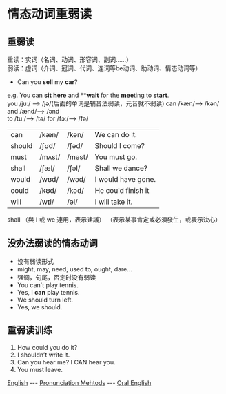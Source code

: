 # 情态动词重弱读

重弱读    
------------------
重读：实词（名词、动词、形容词、副词……）    
弱读：虚词（介词、冠词、代词、连词等be动词、助动词、情态动词等）     
- Can you **sell** my **car**?

e.g. You can **sit** **here** and ****wait** for the **mee**ting to **start**.    
you /ju:/ —> /jə/(后面的单词是辅音法弱读，元音就不弱读) can /kæn/—> /kən/ and /ænd/—> /ənd     
to /tu:/—> /tə/ for /fɔ:/—> /fə/     


|           |              |             |                          |
| --------- | ------------ | ----------- | ------------------------ |
| can       | /kæn/        | /kən/       | We can do it.            |
| should    | /ʃʊd/        | /ʃəd/       | Should I come?           |
| must      | /mʌst/       |  /məst/     | You must go.             |
| shall     |  /ʃæl/       |  /ʃəl/      | Shall we dance?          |
| would     | /wʊd/        | /wəd/       | I would have gone.       |
| could     | /kʊd/        | /kəd/       | He could finish it       |
| will      | /wɪl/        | /əl/        | I will take it.          |

shall （與 I 或 we 連用，表示建議） （表示某事肯定或必須發生，或表示決心）     

没办法弱读的情态动词     
-----------------------
- 没有弱读形式
 - might, may, need, used to, ought, dare...     
- 强调，句尾，否定时没有弱读
 - You can't play tennis.
 - Yes, I **can** play tennis.
 - We should turn left.
 - Yes, we should.

重弱读训练    
----------------
1. How could you do it?
2. I shouldn’t write it. 
3. Can you hear me? I CAN hear you.
4. You must leave. 

[English](../../english.md) --- [Pronunciation Mehtods](pronunciation_methods.md) --- [Oral English](../oral_english.md)     